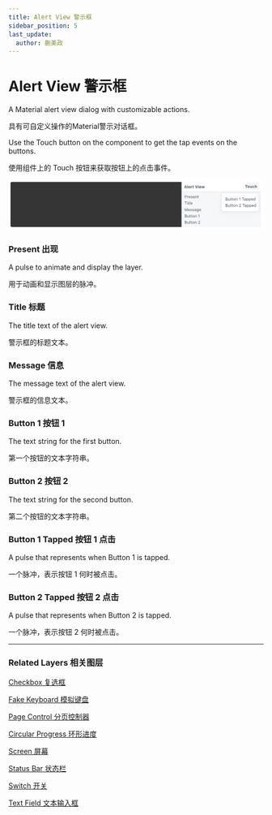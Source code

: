 ```yaml
---
title: Alert View 警示框
sidebar_position: 5
last_update:
  author: 蒯美政
---
```


# Alert View 警示框

A Material alert view dialog with customizable actions.

具有可自定义操作的Material警示对话框。

Use the Touch button on the component to get the tap events on the buttons.

使用组件上的 Touch 按钮来获取按钮上的点击事件。

![Image](./../../../static/img/docs/Material/alert-view.png)

### Present 出现

A pulse to animate and display the layer.

用于动画和显示图层的脉冲。

### Title 标题 

The title text of the alert view.

警示框的标题文本。

### Message 信息

The message text of the alert view.

警示框的信息文本。

### Button 1 按钮 1

The text string for the first button.

第一个按钮的文本字符串。

### Button 2 按钮 2

The text string for the second button.

第二个按钮的文本字符串。

### Button 1 Tapped 按钮 1 点击

A pulse that represents when Button 1 is tapped.

一个脉冲，表示按钮 1 何时被点击。

### Button 2 Tapped 按钮 2 点击

A pulse that represents when Button 2 is tapped.

一个脉冲，表示按钮 2 何时被点击。

------

### Related Layers 相关图层

[Checkbox 复选框](./Checkbox.md)

[Fake Keyboard 模拟键盘](./Fake%20Keyboard.md)

[Page Control 分页控制器](./Page%20Control.md)

[Circular Progress 环形进度](./Circular%20Progress.md)

[Screen 屏幕](./Screen.md)

[Status Bar 状态栏](./Status%20bar.md)

[Switch 开关](./Switch.md)

[Text Field 文本输入框](./Text%20Field.md)
